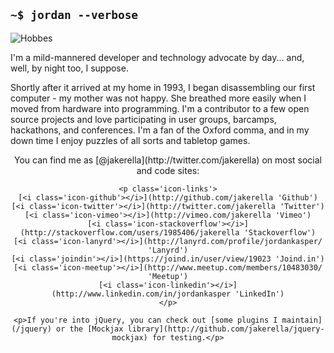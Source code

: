 
## `~$ jordan --verbose`

<img src='/images/hobbes_icon.png' alt='Hobbes' class='right hobbes-hover'>

I'm a mild-mannered developer and technology advocate by day... and, well, by night too, I suppose.

Shortly after it arrived at my home in 1993, I began disassembling our first computer - my mother was not happy. She breathed more easily when I moved from hardware into programming. I'm a contributor to a few open source projects and love participating in user groups, barcamps, hackathons, and conferences. I'm a fan of the Oxford comma, and in my down time I enjoy puzzles of all sorts and tabletop games.

<aside style='text-align: center;'>
    <p>You can find me as [@jakerella](http://twitter.com/jakerella) on most social and code sites:</p>

    <p class='icon-links'>
    [<i class='icon-github'></i>](http://github.com/jakerella 'Github')
    [<i class='icon-twitter'></i>](http://twitter.com/jakerella 'Twitter')
    [<i class='icon-vimeo'></i>](http://vimeo.com/jakerella 'Vimeo')
    [<i class='icon-stackoverflow'></i>](http://stackoverflow.com/users/1985406/jakerella 'Stackoverflow')
    [<i class='icon-lanyrd'></i>](http://lanyrd.com/profile/jordankasper/ 'Lanyrd')
    [<i class='joindin'></i>](https://joind.in/user/view/19023 'Joind.in')
    [<i class='icon-meetup'></i>](http://www.meetup.com/members/10483030/ 'Meetup')
    [<i class='icon-linkedin'></i>](http://www.linkedin.com/in/jordankasper 'LinkedIn')
    </p>

    <p>If you're into jQuery, you can check out [some plugins I maintain](/jquery) or the [Mockjax library](http://github.com/jakerella/jquery-mockjax) for testing.</p>
</aside>
